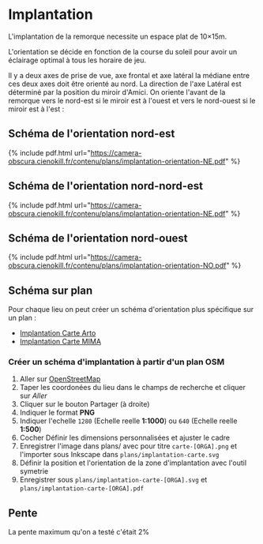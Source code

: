 # Implantation

L'implantation de la remorque necessite un espace plat de 10×15m.

L'orientation se décide en fonction de la course du soleil pour avoir un éclairage optimal à tous les horaire de jeu.

Il y a deux axes de prise de vue, axe frontal et axe latéral la médiane entre ces deux axes doit être orienté au nord. La direction de l'axe Latéral est déterminé par la position du miroir d'Amici. On oriente l'avant de la remorque vers le nord-est si le miroir est à l'ouest et vers le nord-ouest si le miroir est à l'est :

## Schéma de l'orientation nord-est

{% include pdf.html url="https://camera-obscura.cienokill.fr/contenu/plans/implantation-orientation-NE.pdf" %}

## Schéma de l'orientation nord-nord-est

{% include pdf.html url="https://camera-obscura.cienokill.fr/contenu/plans/implantation-orientation-NE.pdf" %}

## Schéma de l'orientation nord-ouest

{% include pdf.html url="https://camera-obscura.cienokill.fr/contenu/plans/implantation-orientation-NO.pdf" %}

## Schéma sur plan

Pour chaque lieu on peut créer un schéma d'orientation plus spécifique sur un plan :

- [Implantation Carte Arto](https://camera-obscura.cienokill.fr/contenu/plans/implantation-carte-arto.pdf)
- [Implantation Carte MIMA](https://camera-obscura.cienokill.fr/contenu/plans/implantation-carte-mima.pdf)

### Créer un schéma d'implantation à partir d'un plan OSM

1. Aller sur [OpenStreetMap](https://www.openstreetmap.org/)
2. Taper les coordonées du lieu dans le champs de recherche et cliquer sur *Aller*
3. Cliquer sur le bouton Partager (à droite)
4. Indiquer le format **PNG** 
4. Indiquer l'echelle `1280` (Echelle reelle **1:1000**) ou `640` (Echelle reelle **1:500**)
5. Cocher Définir les dimensions personnalisées et ajuster le cadre
6. Enregistrer l'image dans plans/ avec pour titre `carte-[ORGA].png` et l'importer sous Inkscape dans `plans/implantation-carte.svg`
7. Définir la position et l'orientation de la zone d'implantation avec l'outil symetrie
8. Enregistrer sous `plans/implantation-carte-[ORGA].svg` et `plans/implantation-carte-[ORGA].pdf` 

## Pente

La pente maximum qu'on a testé c'était 2%
